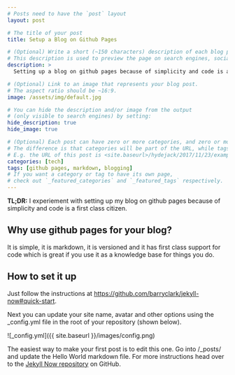 ```yaml
---
# Posts need to have the `post` layout
layout: post

# The title of your post
title: Setup a Blog on Github Pages

# (Optional) Write a short (~150 characters) description of each blog post.
# This description is used to preview the page on search engines, social media, etc.
description: >
  Setting up a blog on github pages because of simplicity and code is a first class citizen. 

# (Optional) Link to an image that represents your blog post.
# The aspect ratio should be ~16:9.
image: /assets/img/default.jpg

# You can hide the description and/or image from the output
# (only visible to search engines) by setting:
hide_description: true
hide_image: true

# (Optional) Each post can have zero or more categories, and zero or more tags.
# The difference is that categories will be part of the URL, while tags will not.
# E.g. the URL of this post is <site.baseurl>/hydejack/2017/11/23/example-content/
categories: [tech]
tags: [github pages, markdown, blogging]
# If you want a category or tag to have its own page,
# check out `_featured_categories` and `_featured_tags` respectively.
---
```


**TL;DR:** I experiement with setting up my blog on github pages because of simplicity and code is a first class citizen. 


## Why use github pages for your blog? 

It is simple, it is markdown, it is versioned and it has first class support for code which is great if you use it as a knowledge base for things you do. 

## How to set it up 

Just follow the instructions at https://github.com/barryclark/jekyll-now#quick-start. 

Next you can update your site name, avatar and other options using the _config.yml file in the root of your repository (shown below).

![_config.yml]({{ site.baseurl }}/images/config.png)

The easiest way to make your first post is to edit this one. Go into /_posts/ and update the Hello World markdown file. For more instructions head over to the [Jekyll Now repository](https://github.com/barryclark/jekyll-now) on GitHub.
